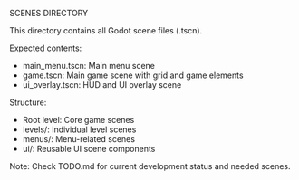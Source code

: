 SCENES DIRECTORY

This directory contains all Godot scene files (.tscn).

Expected contents:
- main_menu.tscn: Main menu scene
- game.tscn: Main game scene with grid and game elements
- ui_overlay.tscn: HUD and UI overlay scene

Structure:
- Root level: Core game scenes
- levels/: Individual level scenes
- menus/: Menu-related scenes
- ui/: Reusable UI scene components

Note: Check TODO.md for current development status and needed scenes.
